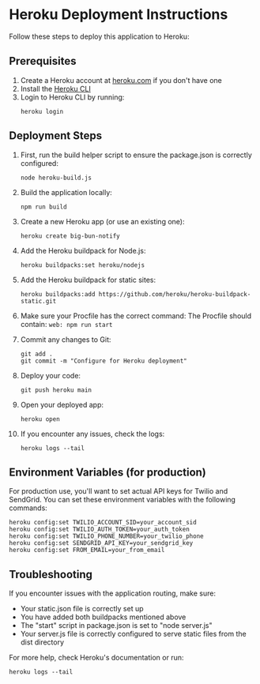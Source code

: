 
# Heroku Deployment Instructions

Follow these steps to deploy this application to Heroku:

## Prerequisites

1. Create a Heroku account at [heroku.com](https://heroku.com) if you don't have one
2. Install the [Heroku CLI](https://devcenter.heroku.com/articles/heroku-cli)
3. Login to Heroku CLI by running:
   ```
   heroku login
   ```

## Deployment Steps

1. First, run the build helper script to ensure the package.json is correctly configured:
   ```
   node heroku-build.js
   ```

2. Build the application locally:
   ```
   npm run build
   ```

3. Create a new Heroku app (or use an existing one):
   ```
   heroku create big-bun-notify
   ```
   
4. Add the Heroku buildpack for Node.js:
   ```
   heroku buildpacks:set heroku/nodejs
   ```
   
5. Add the Heroku buildpack for static sites:
   ```
   heroku buildpacks:add https://github.com/heroku/heroku-buildpack-static.git
   ```
   
6. Make sure your Procfile has the correct command:
   The Procfile should contain: `web: npm run start`
   
7. Commit any changes to Git:
   ```
   git add .
   git commit -m "Configure for Heroku deployment"
   ```
   
8. Deploy your code:
   ```
   git push heroku main
   ```
   
9. Open your deployed app:
   ```
   heroku open
   ```

10. If you encounter any issues, check the logs:
    ```
    heroku logs --tail
    ```

## Environment Variables (for production)

For production use, you'll want to set actual API keys for Twilio and SendGrid. You can set these environment variables with the following commands:

```
heroku config:set TWILIO_ACCOUNT_SID=your_account_sid
heroku config:set TWILIO_AUTH_TOKEN=your_auth_token
heroku config:set TWILIO_PHONE_NUMBER=your_twilio_phone
heroku config:set SENDGRID_API_KEY=your_sendgrid_key
heroku config:set FROM_EMAIL=your_from_email
```

## Troubleshooting

If you encounter issues with the application routing, make sure:
- Your static.json file is correctly set up
- You have added both buildpacks mentioned above
- The "start" script in package.json is set to "node server.js"
- Your server.js file is correctly configured to serve static files from the dist directory

For more help, check Heroku's documentation or run:
```
heroku logs --tail
```
